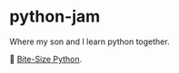 # python-jam
Where my son and I learn python together.

📖 [Bite-Size Python](https://www.wiley.com/en-us/Bite-Size+Python%3A+An+Introduction+to+Python+Programming-p-9781119643814).
